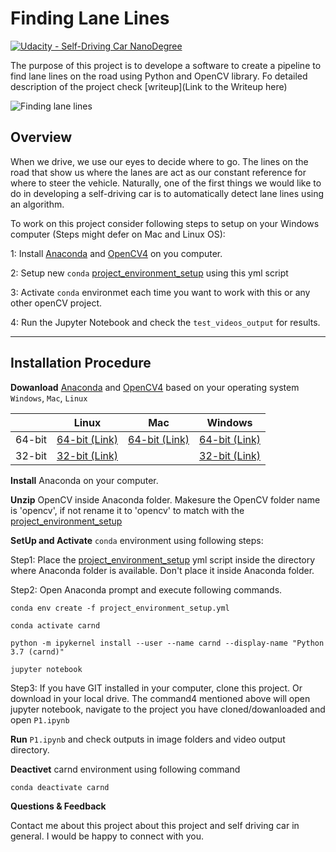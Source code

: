 # Finding Lane Lines
[![Udacity - Self-Driving Car NanoDegree](https://s3.amazonaws.com/udacity-sdc/github/shield-carnd.svg)](http://www.udacity.com/drive)

The purpose of this project is to develope a software to create a pipeline to find lane lines on the road using Python and OpenCV library. Fo detailed description of the project check [writeup](Link to the Writeup here)

![Finding lane lines](https://github.com/snehalmparmar/CarND-LaneLines-P1/blob/master/Test_OutputVideoDir/solidWhiteRight.gif)

## Overview
When we drive, we use our eyes to decide where to go.  The lines on the road that show us where the lanes are act as our constant reference for where to steer the vehicle.  Naturally, one of the first things we would like to do in developing a self-driving car is to automatically detect lane lines using an algorithm.

To work on this project consider following steps to setup on your Windows computer (Steps might defer on Mac and Linux OS):

1: Install [Anaconda](https://www.anaconda.com/distribution/) and [OpenCV4](https://sourceforge.net/projects/opencvlibrary/files/4.1.1/opencv-4.1.1-vc14_vc15.exe/download) on you computer.

2: Setup new `conda` [project_environment_setup](https://github.com/snehalmparmar/CarND-LaneLines-P1/blob/master/project_environment_setup.yml) using this yml script

3: Activate `conda` environmet each time you want to work with this or any other openCV project.

4: Run the Jupyter Notebook and check the `test_videos_output` for results.

---

## Installation Procedure

**Dowanload** [Anaconda](https://www.anaconda.com/distribution/) and [OpenCV4](https://sourceforge.net/projects/opencvlibrary/files/4.1.1/opencv-4.1.1-vc14_vc15.exe/download) based on your operating system `Windows`, `Mac`, `Linux`

|        | Linux | Mac | Windows | 
|--------|-------|-----|---------|
| 64-bit | [64-bit (Link)][lin64] | [64-bit (Link)][mac64] | [64-bit (Link)][win64]
| 32-bit | [32-bit (Link)][lin32] |  | [32-bit (Link)][win32]

[win64]: https://www.anaconda.com/distribution/#windows
[win32]: https://www.anaconda.com/distribution/#windows
[mac64]: https://www.anaconda.com/distribution/#macos
[lin64]: https://www.anaconda.com/distribution/#linux
[lin32]: https://www.anaconda.com/distribution/#linux

**Install** Anaconda on your computer.

**Unzip** OpenCV inside Anaconda folder. Makesure the OpenCV folder name is 'opencv', if not rename it to 'opencv' to match with the [project_environment_setup](https://github.com/snehalmparmar/CarND-LaneLines-P1/blob/master/project_environment_setup.yml)

**SetUp and Activate** `conda` environment using following steps:

  Step1: Place the [project_environment_setup](https://github.com/snehalmparmar/CarND-LaneLines-P1/blob/master/project_environment_setup.yml) yml script inside the directory where Anaconda folder is available. Don't place it inside Anaconda folder.
  
  Step2: Open Anaconda prompt and execute following commands.
  
    conda env create -f project_environment_setup.yml
    
    conda activate carnd
    
    python -m ipykernel install --user --name carnd --display-name "Python 3.7 (carnd)"
    
    jupyter notebook
  
  Step3: If you have GIT installed in your computer, clone this project. Or download in your local drive. The command4 mentioned above will open jupyter notebook, navigate to the project you have cloned/dowanloaded and open `P1.ipynb`
  
**Run** `P1.ipynb` and check outputs in image folders and video output directory.

**Deactivet** carnd environment using following command
  
    conda deactivate carnd
    
**Questions & Feedback**

Contact me about this project about this project and self driving car in general. I would be happy to connect with you.
  
